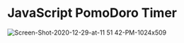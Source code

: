 # JavaScript PomoDoro Timer

![Screen-Shot-2020-12-29-at-11 51 42-PM-1024x509](https://user-images.githubusercontent.com/73809301/121095008-5fc14e00-c7a4-11eb-9d0d-9cfb9cb90003.png)
